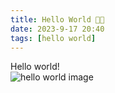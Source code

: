 ```yaml
---
title: Hello World 👋🏻
date: 2023-9-17 20:40
tags: [hello world]
---
```


Hello world!\
![hello world image](https://upload.wikimedia.org/wikipedia/commons/9/96/Hello_World!_in_Firefox_31.png)
